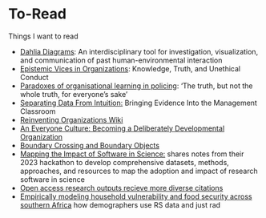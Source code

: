 # To-Read
Things I want to read

* [Dahlia Diagrams](https://www.science.org/doi/pdf/10.1126/sciadv.adj3142): An interdisciplinary tool for
investigation, visualization, and communication of past human-environmental interaction
* [Epistemic Vices in Organizations](https://link.springer.com/article/10.1007/s10551-018-3897-z): Knowledge, Truth, and Unethical Conduct
* [Paradoxes of organisational learning in policing](https://journals.sagepub.com/doi/full/10.1177/13505076231179540): ‘The truth, but not the whole truth, for everyone’s sake’
* [Separating Data From Intuition:](https://www.jstor.org/stable/pdf/43696598.pdf?casa_token=SUgLmhNQA5EAAAAA:iYrZREs_8luloWSFLaXLBxnc2GwgmvoxP32Nptvh2VxUNP2VPtdrKvFTGDVXhuyD_WmxZEKUjGKeIcqRLrxVi-Ia8HoZ4Q85b9jasAL07jDlnymA8hVz) Bringing Evidence Into the Management Classroom
* [Reinventing Organizations Wiki](https://reinventingorganizationswiki.com/en/theory/teal-paradigm-and-organizations/)
* [An Everyone Culture: Becoming a Deliberately Developmental Organization](https://store.hbr.org/product/an-everyone-culture-becoming-a-deliberately-developmental-organization/14259)
* [Boundary Crossing and Boundary Objects](https://www.researchgate.net/profile/Sanne-Akkerman/publication/220041446_Boundary_Crossing_and_Boundary_Objects/links/56fa2ffe08ae81582bf443f9/Boundary-Crossing-and-Boundary-Objects.pdf)
* [ Mapping the Impact of Software in Science:](https://cziscience.medium.com/mapping-the-impact-of-software-in-science-92c1b5126a34) shares notes from their 2023 hackathon to develop comprehensive datasets, methods, approaches, and resources to map the adoption and impact of research software in science
* [Open access research outputs recieve more diverse citations](https://link.springer.com/article/10.1007/s11192-023-04894-0)
* [Empirically modeling household vulnerability and food security across southern Africa](https://www.tandfonline.com/doi/epdf/10.1080/1747423X.2023.2226140?needAccess=true) how demographers use RS data and just rad
